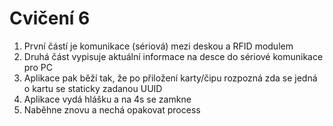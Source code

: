 # Cvičení 6
1. První částí je komunikace (sériová) mezi deskou a RFID modulem <br>
2. Druhá část vypisuje aktuální informace na desce do sériové komunikace pro PC <br>
3. Aplikace pak běží tak, že po přiložení karty/čipu rozpozná zda se jedná o kartu se staticky zadanou UUID <br>
4. Aplikace vydá hlášku a na 4s se zamkne <br>
5. Naběhne znovu a nechá opakovat process
